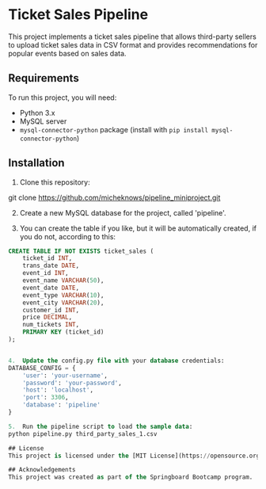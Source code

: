 # Ticket Sales Pipeline

This project implements a ticket sales pipeline that allows third-party sellers to upload ticket sales data in CSV format and provides recommendations for popular events based on sales data.

## Requirements

To run this project, you will need:

- Python 3.x
- MySQL server
- `mysql-connector-python` package (install with `pip install mysql-connector-python`)

## Installation

1. Clone this repository:

git clone https://github.com/micheknows/pipeline_miniproject.git


2. Create a new MySQL database for the project, called 'pipeline'.

3.  You can create the table if you like, but it will be automatically created, if you do not, according to this:

```sql
CREATE TABLE IF NOT EXISTS ticket_sales (
    ticket_id INT,
    trans_date DATE,
    event_id INT,
    event_name VARCHAR(50),
    event_date DATE,
    event_type VARCHAR(10),
    event_city VARCHAR(20),
    customer_id INT,
    price DECIMAL,
    num_tickets INT,
    PRIMARY KEY (ticket_id)
);


4.  Update the config.py file with your database credentials:
DATABASE_CONFIG = {
    'user': 'your-username',
    'password': 'your-password',
    'host': 'localhost',
    'port': 3306,
    'database': 'pipeline'
}

5.  Run the pipeline script to load the sample data:
python pipeline.py third_party_sales_1.csv

## License
This project is licensed under the [MIT License](https://opensource.org/licenses/MIT) - see the LICENSE file for details.

## Acknowledgements
This project was created as part of the Springboard Bootcamp program.